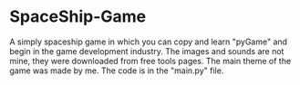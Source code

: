 # SpaceShip-Game
A simply spaceship game in which you can copy and learn "pyGame" and begin in the game development industry.
The images and sounds are not mine, they were downloaded from free tools pages. 
The main theme of the game was made by me. 
The code is in the "main.py" file. 
